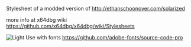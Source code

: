 Stylesheet of a modded version of http://ethanschoonover.com/solarized

more info at x64dbg wiki
https://github.com/x64dbg/x64dbg/wiki/Stylesheets

![Light](https://cloud.githubusercontent.com/assets/3592375/15805368/4cd69494-2b28-11e6-830c-08f362cd08d0.png)
Use with fonts https://github.com/adobe-fonts/source-code-pro